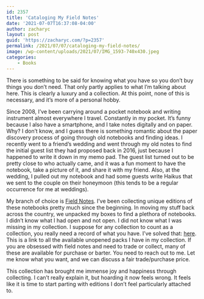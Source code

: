 ```yaml
---
id: 2357
title: 'Cataloging My Field Notes'
date: '2021-07-07T16:37:08-04:00'
author: zacharyc
layout: post
guid: 'https://zacharyc.com/?p=2357'
permalink: /2021/07/07/cataloging-my-field-notes/
image: /wp-content/uploads/2021/07/IMG_1593-740x430.jpeg
categories:
    - Books
---
```


There is something to be said for knowing what you have so you don’t buy things you don’t need. That only partly applies to what I’m talking about here. This is clearly a luxury and a collection. At this point, none of this is necessary, and it’s more of a personal hobby.

Since 2008, I’ve been carrying around a pocket notebook and writing instrument almost everywhere I travel. Constantly in my pocket. It’s funny because I also have a smartphone, and I take notes digitally and on paper. Why? I don’t know, and I guess there is something romantic about the paper discovery process of going through old notebooks and finding ideas. I recently went to a friend’s wedding and went through my old notes to find the initial guest list they had proposed back in 2016, just because I happened to write it down in my memo pad. The guest list turned out to be pretty close to who actually came, and it was a fun moment to have the notebook, take a picture of it, and share it with my friend. Also, at the wedding, I pulled out my notebook and had some guests write Haikus that we sent to the couple on their honeymoon (this tends to be a regular occurrence for me at weddings).

My branch of choice is [Field Notes](https://www.fieldnotesbrand.com). I’ve been collecting unique editions of these notebooks pretty much since the beginning. In moving my stuff back across the country, we unpacked my boxes to find a plethora of notebooks. I didn’t know what I had open and not open. I did not know what I was missing in my collection. I suppose for any collection to count as a collection, you really need a record of what you have. I’ve solved that: [here](https://docs.google.com/spreadsheets/d/1nCIVgcZz9n40rPbGHZFoZuhSYyZPgHOFjq28xqyCJrA/edit?usp=sharing). This is a link to all the available unopened packs I have in my collection. If you are obsessed with field notes and need to trade or collect, many of these are available for purchase or barter. You need to reach out to me. Let me know what you want, and we can discuss a fair trade/purchase price.

This collection has brought me immense joy and happiness through collecting. I can’t really explain it, but hoarding it now feels wrong. It feels like it is time to start parting with editions I don’t feel particularly attached to.